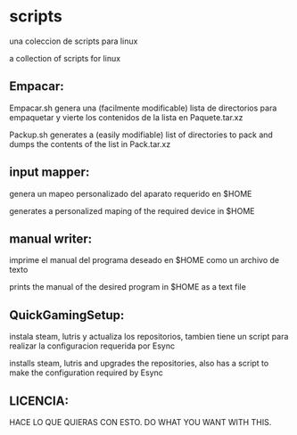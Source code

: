 # scripts
una coleccion de scripts para linux

a collection of scripts for linux

Empacar:
-------------
  Empacar.sh genera una (facilmente modificable) lista de directorios para empaquetar y vierte los contenidos de la lista en Paquete.tar.xz

  Packup.sh generates a (easily modifiable) list of directories to pack and dumps the contents of the list in Pack.tar.xz

input mapper:
-------------
  genera un mapeo personalizado del aparato requerido en $HOME

  generates a personalized maping of the required device in $HOME



manual writer:
-------------
  imprime el manual del programa deseado en $HOME como un archivo de texto

  prints the manual of the desired program in $HOME as a text file



QuickGamingSetup:
----------------
  instala steam, lutris y actualiza los repositorios, tambien tiene un script para realizar la configuracion requerida por Esync

  installs steam, lutris and upgrades the repositories, also has a script to make the configuration required by Esync
   
LICENCIA:
---------
HACE LO QUE QUIERAS CON ESTO.
DO WHAT YOU WANT WITH THIS.

